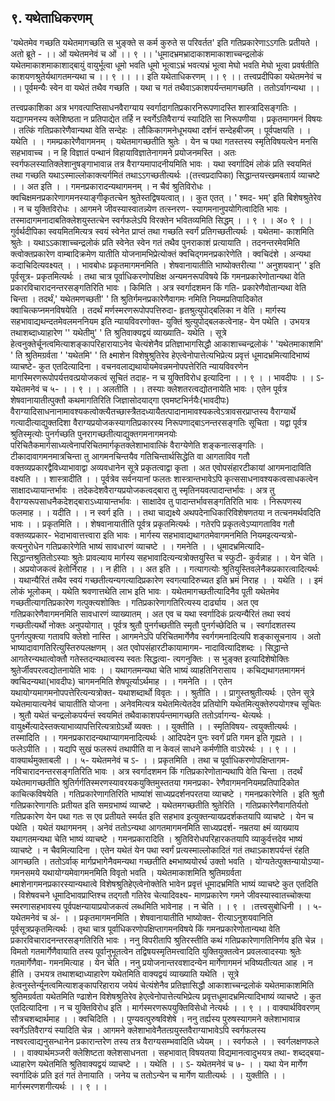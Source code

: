 ## ९. यथेताधिकरणम्
'यथेतमेव गच्छति यथेतमागच्छति स भुङ्क्ते स कर्म कुरुते स परिवर्तत' इति
गतिप्रकारेणाऽऽगतिः प्रतीयते । अतो ब्रूते -
।। ओं यथेतमनेवं च ओं ।। ९ ।।
'धूमादभ्रमभ्रादाकाशमाकाशाच्चन्द्रलोकं यथेतमाकाशमाकाशाद्बायुं वायुर्भूत्वा
धूमो भवति धूमो भूत्वाऽभ्रं भवत्यभ्रं भूत्वा मेघो भवति मेघो भूत्वा प्रवर्षतीति
काशयणश्रुतेर्यथागतमन्यथा च ।। ९ ।। ।। इति यथेताधिकरणम् ।। ९ ।।
तत्त्वप्रदीपिका
यथेतमनेवं च ।। पूर्वमन्यैः स्वेन वा यथेतं तथैव गच्छति । यथा च गतं
तथैवाऽकाशपर्यन्तमागच्छति । ततोऽर्वागन्यथा ।।

तत्त्वप्रकाशिका
अत्र भगवत्पाप्तिसाधनवैराग्याय स्वर्गादागतिप्रकारनिरूपणादस्ति शास्त्रादिसङ्गतिः ।
यद्यागमनस्य क्लेशिष्ठता न प्रतिपाद्येत तर्हि न स्वर्गेऽतिवैराग्यं स्यादिति सा निरूपणीया ।
प्रकृतमागमनं विषयः । तत्किं गतिप्रकारेणैवान्यथा वेति सन्देहः । लौकिकागमनेधूभयथा दर्शनं
सन्देहबीजम् । पूर्वपक्षयति । । यथेति । । गमम्प्रकारेणैवागमनम् । यथेतमागच्छतीति श्रुतेः । येन च
पथा गतस्तस्य स्मृतिविषयत्वेन मनसि सहभावाच्च । न हि विज्ञातं पन्थानं विहायाविज्ञातेनागमने
प्रयोजनमस्ति । अतः स्वर्गफलस्यातिक्लेशानुषङ्गाभावान्न तत्र वैराग्यमापादनीयमिति भावः । यथा
स्वर्गादिमं लोकं प्रति स्वयमितं तथा गच्छति यथाऽस्माल्लोकाक्त्यर्गमितं तथाऽऽगच्छतीत्यर्थः ।(तत्त्वप्रदापिका)
सिद्धान्तयत्त्खमबतार्य व्याचष्टे । । अत इति । । गमनप्रकारादन्यथागमनम् । न चैवं
श्रुतिविरोधः । क्वचिक्षमनप्रकारेणागमनस्याङ्गीकृतत्चेन श्रुतेस्तद्विषयत्वात्। । कुत एतत् । ' श्मद-
भम्' इति बिशेषश्रुतेरेव । न च युक्तिविरोधः । आगमने जीवस्यास्वातन्न्येण तत्स्नरण-
स्यागमनानुपयोगित्वादिति भावः । तस्मादागमनादाबतिक्लेशयुस्तत्चेन स्वर्गफलेऽपि विरक्तेन
भवितव्यमिति सिद्धम् । । ९ । । अ० ९ । ।
गुर्वर्थदीपिका
स्वयमितमित्यत्र स्वयं स्वेनेत प्राप्तं तथा गच्छति स्वर्गं प्रतिगच्छतीत्यर्थः । यथेतमा-
काशमिति श्रुतेः । यथाऽऽकाशाच्चन्द्रलोकं प्रति स्वेनेत स्वेन गतं तथैव पुनराकाशं
प्रत्यायाति । तदनन्तरमेवमिति क्त्वोक्तप्रकारेण वाम्बादिक्रमेण यातीति योजनामभिप्रेत्योक्तं
क्वचिद्गमनप्रकारेणेति । क्वचिदंशे । अन्यथा कदाचिदित्यवक्ष्यत् । ।
भावबोधः
प्रकृतमागमनमिति । शेषवानायातीति भाष्योक्तरीत्या '' अनुशयवान्' ' इति पूर्वसूत्र-
प्रकृतमित्यर्थः । तथा चात्र पूर्वाधिकरणोपक्षिक्ष अन्यमनरूपविषये किं गमनप्रकारेणोतान्यथा
वेति प्रकारविचारादनन्तरसङ्गतिरिति भावः । किमिति । अत्र स्वर्गादशमन किं गति-
प्रकारेणैवोतान्यथा वेति चिन्ता । तदर्थं,' यथेतमणच्छती' ' ति श्रुतिर्गमनप्रकारेणैवागमः
नमिति नियमप्रतिपादिकोत क्वाचित्कप्नमनविषयेति । तदर्थं मर्णस्मरणरूपोपपत्तिरुदा-
हृतश्रुत्युपोद्बलिका न वेति । मार्गस्य सहभावाद्यथन्दतमेवलमननियम इति न्यायविवरणोक्त-
युक्तिं श्रुत्युपोद्बलकत्वेनाह- येन पथेति । उभयत्र तथाशब्दाध्याहारेण '' यथेतीमु' ' ति
श्रुतिवाक्यद्वयं व्याख्याति- यथेति । सूत्रे हेत्वनुक्तेर्चूनत्वमित्याशङ्कापरिहारायाऽनेव
चेत्यंशेनैव प्रतिज्ञाभागसिद्धौ आकाशाच्चन्द्रलोकं ' 'यथेतमाकाशमि' ' ति श्रुतिमग्रर्वता
' 'यथेतमि' ' ति क्ष्माशेन विशेषुश्रुतिरेव हेएत्वेनोपात्तेत्यभिप्रेत्य प्रवृत्तं धूमादभ्रमित्यादिभाष्यं
व्याचष्टे- कुत एतदित्यादिना । वचनवलाद्यथायोयमेवन्नमनोपपत्तेरिति न्यायविवरणेन
मागस्मिरणरूपोपर्यत्तवत्प्रयोजकत्वं सूचितं तदाह- न च युक्तिविरोध इत्यादिना । । ९ । ।
भावदीपः
। । ऽ- यथेतमनेवं च ५- । । ९ । । अलतीति । । तस्याः क्लेशतरत्वद्योतनायेति भावः ।
एतेन पूर्वत्र शेषवानायातीत्पुक्तौ कथमागतिरिति जिज्ञासोदयाद्गा एवमष्टभिर्नयैः(भावदीपः)
वैराग्यादिसाधनानामावश्यकत्वोक्त्यैतच्छास्त्रैतदध्यायैतत्पादानामावश्यकत्वेऽत्रावसरप्राप्तस्य
वैराग्यार्थे गत्यादीत्याद्युक्तदिशा वैराग्यप्रयोजकस्यागतिप्रकारस्य निरूपणाद्बाऽनन्तरसङ्गतिः
सूचिता । यद्वा पूर्वत्र श्रुतिस्मृत्योः पुनर्गच्छति पुनरागच्छतीत्याद्युक्तगमनागमनयोः
परिचितैकमार्गसाध्यत्वेनापरिचितमार्गकृतक्लेशाभावात्किं वैराग्येणेति शङ्कनात्सङ्गतिः ।
टीकादावागमनमात्रचिन्ता तु आगमनचिन्तयैव गतिचिन्तार्थसिद्धेति वा आगताविव गतौ
वक्तव्यप्रकारद्वैविध्याभावाद्वा अव्यवधानेन सूत्रे प्रकृतत्वाद्वा कृता । अत एवोपसंहारटीकायां
आगमनादाविति वक्ष्यति । । शास्त्रादीति । । पूर्वत्रेव सर्वनयानां फलतः शास्त्रान्तभावेऽपि
कृत्ससाधनावश्यकत्वसाधकत्वेन साक्षादध्यायान्तर्भावः । तदेकदेशवैराग्यप्रयोजकत्वद्बारा तु
स्मृतिनयवत्पादान्तर्भावः । अत्र तु वैराग्यरूपसाधनैकदेशद्बाराऽध्यायान्तर्भावः । साक्षादेव तु
पादान्तर्भावसङ्गतिरिति भावः । निरूपणस्य फलमाह । । यदीति । । न स्वर्ग इति । । तथा
चाद्यक्ष्ये अथपदेनाधिकारिविशेषणतया न तत्चनमर्थवदिति भावः । । प्रकृतमिति । ।
शेषवानायातीति पूर्वत्र प्रकृतमित्यर्थः । गतेरपि प्रकृतत्वेऽप्यागताविव गतौ वक्तव्यप्रकार-
भेदाभावात्तत्त्वारा इति भावः । मार्गस्य सहभावाद्यथागतमेवागमनमिति नियमइत्यन्यत्रो-
क्त्यनुरोधेन गतिप्रकारेणेति भाष्यं सावधारणं व्याचष्टे । । गमनेति । । धूमादभ्रमित्यादि-
सिद्धान्तश्रुतितोऽस्याः श्रुतेः प्रावल्याय मार्गस्य सहभावादित्यन्यत्रोक्तयुस्ति च स्फुटी-
कुर्वन्नाह । । येन चेति । । अप्रयोजकत्वं हेतोर्निराह । । न हीति । । अत इति । । गत्यागत्योः
श्रुतियुस्तिवलेनैकप्रकारत्वादित्यर्थः । यथान्यैरितं तथैव स्वयं गच्छतीत्यन्यगत्यादिप्रकारेण
स्वगत्यादिरुच्यत इति भ्रमं निराह । । यथेति । । इमं लोकं भूलोकम् । यथेति श्रवणात्तथेति
लाभ इति भावः । यथेतमागच्छतीत्यादिनैव पूती यथेतमेव गच्छतीत्यागतिप्रकारेण
गत्पुक्त्यशोक्तिः । गतिप्रकारेणागतिरित्यस्य दार्ढ्याय । अत एव गतिप्रकारेणैवागमनमिति
सावधारणं व्याख्यातम् । अत एव च यथा स्वर्गादिकं प्रत्यन्यैरितं तथा स्वयं गच्छतीत्यर्थो
नोक्तः अनुपयोगात् । पूर्वत्र श्रुतौ पुनर्गच्छतीति स्मृतौ पुनर्गच्छेदिति च । स्वर्गादशतस्य
पुनर्गत्पुक्त्या गतावपि क्लेशो नास्ति । आगमनेऽपि परिचितमार्गेणैव स्वर्गगमनादित्यपि
शङ्कासूचनाय । अतो भाष्यादावागतिरित्युस्तिरुपलक्षणम् । अत एवोपसंहारटीकायामागम-
नादावित्यादिशब्दः । सिद्धान्ते आगतेरन्यथात्वोक्तौ गतेस्तदन्यथात्वस्य स्वतः सिद्धत्वा-
त्यगनुक्तिः । स भुङ्क्त इत्यादिशेषोक्तिः श्रुतेर्जीवपरत्वद्योतनायेति भावः । ।
यथागतमन्यथा चेति भाष्यं व्याहतिनिरासाय । कचिद्यथागतमागमनं क्वचिदन्यथा(भावदीपः)
चागमनमिति शेषपूर्त्याऽर्थमाह । । गमनेति । । एतेन यथायोग्यमागमनोपपत्तेरित्यन्यत्रोक्त-
यथाशब्दार्थो विवृतः । । श्रुतीति । । प्रागुस्तश्रुतीत्यर्थः । एतेन सूत्रे यथेतमायात्यनेवं
चायातीति योजना । अनेवमित्यत्र यथेतमित्येतदेव प्रतियोगि यथेतमित्युक्तेरुपयोगश्च
सूचितः । श्रुतौ यथेतं चन्द्रलोकपर्यन्तं स्वयमितं तथैवाकाशपर्यन्तमागच्छति ततोऽर्वागन्य-
थेत्यर्थः । वायुर्क्ष्मेत्यादेस्तक्त्याभाव्यापत्तिरित्यत्राग्रेऽर्थो व्यक्तः । । युक्तीति । । स्मृतिविषय-
त्वयुक्तीत्यर्थः । तस्मादिति । । गमनप्रकारादन्यथाप्यागमनादित्यर्थः । आदिपदेन पुनः स्वर्गं
प्रति गमन इति गृह्यते । । फलेऽपीति । । यद्यपि सुखं फलरूपं तथापीति वा न केवलं साधने
कर्मणीति वाऽपेरर्थः । । ९ । ।
वाक्यार्थमुक्ताबली
। । ५- यथेतमनेवं च ऽ- । । प्रकृतमिति । तथा च पूर्वाधिकरणोपक्षिप्तागम-
नविचारादनन्तरसङ्गतिरिति भावः । अत्र स्वर्गादशमन किं गतिप्रकारेणोतान्यथापि वेति
चिन्ता । तदर्थं यथेतमागच्छतीति श्रुतिर्गर्गतिस्मरणस्यावरयकयुक्तिमुस्ततया गमनप्रका-
रेणैवागमननियमप्रतिपादिकोत काचित्कविषयेति । गतिप्रकारेणागतिरिति भाष्यांशं
साध्यप्रदर्शनपरतया व्याचष्टे । गमनप्रकारेणेति । इति श्रुतौ गतिप्रकारेणागतिः प्रतीयत इति
समग्रभाष्यं व्याचष्टे । यथेतमगच्छतीति श्रुतेरिति । गतिप्रकारेणैवागतिर्यतो गतिप्रकारेण
येन पथा गतः स एव प्रतीयते स्मर्यत इति सहभाव इत्युक्तन्यायप्रदर्शकतयापि व्याचष्टे ।
येन च पथेति । यथेतं यथागमनम् । अनेवं ततोऽन्यथा आगतमागमनमिति साध्यप्रदर्श-
नम्रतया क्ष्मं व्याख्याय यथागतमन्यथा चेति भाष्यं व्याचष्टे । गमनप्रकारादिति ।
श्रुतिविरोधपरिहारकतयापि व्याकुर्वत्तदेव भाष्यं व्याचष्टे । न चैवमित्यादिना । एतेन यथेतं
येन पथा स्वर्गं प्रत्यस्माल्लोकादितं गतं तथाऽकाशपर्यन्तं रंहति आगच्छति । ततोऽर्वाक्
मार्गप्रभागेनैवमन्यथा गच्छतीति क्ष्मभाष्ययोरर्थ उक्तो भवति । योग्यतेत्पुक्तन्यायोऽप्या-
गमनसमये यथायोग्यमेवागमनमिति विवृतो भवति । यथेतमाकाशमिति श्रुतिमग्रर्वता
क्ष्माशेनागमनप्रकारस्यान्यथात्वे विशेषश्रुतिहेएत्वेनोक्तेति भावेन प्रवृत्तं धूमादभ्रमिति भाष्यं
व्याचष्टे कुत एतदिति । विशेषवचने धूमादिभावप्राप्तिश्च तद्गतौ गतिरेव चेत्यादिवक्ष्य-
माणप्रकारेण गमने जीवस्यास्वातच्चोक्त्या स्मरणासहभावस्य पूर्वपक्षन्यायाप्रयोजकत्वं
लब्धमिति भावेनाह । न चेति । । ९ । ।तत्त्वसुबोधिनी
। । ५- यथेतमनेवं च अं- । । प्रकृतमागमनमिति । शेषवानायातीति भाष्योक्त-
रीत्याऽनुशयवानिति पूर्वसूत्रप्रकृतमित्यर्थः । तृथा चात्र पूर्वाधिकरणोपक्षिप्तागमनविषये किं
गमनप्रकारेणोतान्यथा वेति प्रकारविचारादनन्तरसङ्गतिरिति भावः । ननु विपरीतापि
श्रुतिरस्तीति कथं गतिप्रकारेणागतिनिर्णय इति चेन्न । विमतो गतमार्गेणैवायाति तस्य
पूर्वानुभूतत्वेन तद्विषयस्मृतिमत्त्वादिति युक्तियुक्तत्वेन प्रवलत्वादस्याः श्रुतेः गतमार्गेणैवा-
गमनमित्याह । येन चेति । ननु प्रयोजनान्तरवशादन्येन मार्गेणागमनं भविष्यतीत्यत आह ।
न हीति । उभयत्र तथाशब्दाध्याहारेण यथेतमिति वाक्यद्वयं व्याख्याति यथेति । सूत्रे
हेत्वनुस्तेर्न्यूनत्वमित्याशङ्कापरिहाराय जयेयं चेत्यंशेनैव प्रतिज्ञासिद्धौ आकाशाच्चन्द्रलोकं
यथेतमाकाशमिति श्रुतिमग्रर्वता यथेतमिति ण्ढाशेन विशेषश्रुतिरेव हेएत्वेनोपात्तेत्यभिप्रेत्य
प्रवृत्तधूमादभ्रमित्यादिभाष्यं व्याचष्टे । कुत एतदित्यादिना । न च युक्तिविरोध इति ।
मार्गस्मरणरूपयुक्तिविसेधो नेत्यर्थः । । ९ । ।
वाक्यार्थविवरणम्
सौत्रचशब्दार्थमाह । । क्वचिदिति । । पुण्यवत्पुरुषविशेषे । ननु तर्ह्यस्य पुरुषस्यागमने
क्लेशाभावान्न स्वर्गेऽतिवैराग्यं स्यादिति चेन्न । आगमने क्लेशाभावेनैतत्ग्रयुस्तवैराग्याभावेऽपि
स्वर्गफलस्य नश्वरत्वाद्यनुसन्धानेन प्रकारान्तरेण तस्य तत्र वैराग्यसम्भवादिति ध्येयम् । ।
स्वर्गफले । । स्वर्गलक्षणफले । ।
वाक्यार्थमञ्जरी
क्लेशिष्टता क्लेशसाधनता । सहभावात् विषयतया विद्यमानत्वादुभयत्र तथा- शब्दद्बया-
ध्याहारेण यथेतमिति श्रुतिवाक्यद्वयं व्याचष्टे । । यथेति । । ऽ- यथेतमनेवं च ७- । । यथा
येन मार्गेण स्वर्गादिकं प्रति इतं गतं तेनायाति । जनेय च ततोऽन्येन च मार्गेण यातीत्यर्थः
। । युक्तीति । । मार्गस्मरणशगीत्यर्थः । । ९ । ।
